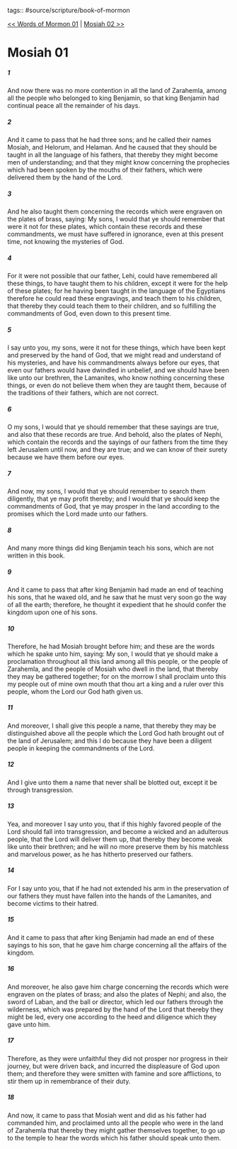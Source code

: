tags:: #source/scripture/book-of-mormon

[<< Words of Mormon 01](/Book_of_Mormon/07_Words_of_Mormon/Words_of_Mormon_01.md) | [Mosiah 02 >>](/Book_of_Mormon/08_Mosiah/Mosiah_02.md)

# Mosiah 01

##### 1

And now there was no more contention in all the land of Zarahemla, among all the people who belonged to king Benjamin, so that king Benjamin had continual peace all the remainder of his days.

##### 2

And it came to pass that he had three sons; and he called their names Mosiah, and Helorum, and Helaman. And he caused that they should be taught in all the language of his fathers, that thereby they might become men of understanding; and that they might know concerning the prophecies which had been spoken by the mouths of their fathers, which were delivered them by the hand of the Lord.

##### 3

And he also taught them concerning the records which were engraven on the plates of brass, saying: My sons, I would that ye should remember that were it not for these plates, which contain these records and these commandments, we must have suffered in ignorance, even at this present time, not knowing the mysteries of God.

##### 4

For it were not possible that our father, Lehi, could have remembered all these things, to have taught them to his children, except it were for the help of these plates; for he having been taught in the language of the Egyptians therefore he could read these engravings, and teach them to his children, that thereby they could teach them to their children, and so fulfilling the commandments of God, even down to this present time.

##### 5

I say unto you, my sons, were it not for these things, which have been kept and preserved by the hand of God, that we might read and understand of his mysteries, and have his commandments always before our eyes, that even our fathers would have dwindled in unbelief, and we should have been like unto our brethren, the Lamanites, who know nothing concerning these things, or even do not believe them when they are taught them, because of the traditions of their fathers, which are not correct.

##### 6

O my sons, I would that ye should remember that these sayings are true, and also that these records are true. And behold, also the plates of Nephi, which contain the records and the sayings of our fathers from the time they left Jerusalem until now, and they are true; and we can know of their surety because we have them before our eyes.

##### 7

And now, my sons, I would that ye should remember to search them diligently, that ye may profit thereby; and I would that ye should keep the commandments of God, that ye may prosper in the land according to the promises which the Lord made unto our fathers.

##### 8

And many more things did king Benjamin teach his sons, which are not written in this book.

##### 9

And it came to pass that after king Benjamin had made an end of teaching his sons, that he waxed old, and he saw that he must very soon go the way of all the earth; therefore, he thought it expedient that he should confer the kingdom upon one of his sons.

##### 10

Therefore, he had Mosiah brought before him; and these are the words which he spake unto him, saying: My son, I would that ye should make a proclamation throughout all this land among all this people, or the people of Zarahemla, and the people of Mosiah who dwell in the land, that thereby they may be gathered together; for on the morrow I shall proclaim unto this my people out of mine own mouth that thou art a king and a ruler over this people, whom the Lord our God hath given us.

##### 11

And moreover, I shall give this people a name, that thereby they may be distinguished above all the people which the Lord God hath brought out of the land of Jerusalem; and this I do because they have been a diligent people in keeping the commandments of the Lord.

##### 12

And I give unto them a name that never shall be blotted out, except it be through transgression.

##### 13

Yea, and moreover I say unto you, that if this highly favored people of the Lord should fall into transgression, and become a wicked and an adulterous people, that the Lord will deliver them up, that thereby they become weak like unto their brethren; and he will no more preserve them by his matchless and marvelous power, as he has hitherto preserved our fathers.

##### 14

For I say unto you, that if he had not extended his arm in the preservation of our fathers they must have fallen into the hands of the Lamanites, and become victims to their hatred.

##### 15

And it came to pass that after king Benjamin had made an end of these sayings to his son, that he gave him charge concerning all the affairs of the kingdom.

##### 16

And moreover, he also gave him charge concerning the records which were engraven on the plates of brass; and also the plates of Nephi; and also, the sword of Laban, and the ball or director, which led our fathers through the wilderness, which was prepared by the hand of the Lord that thereby they might be led, every one according to the heed and diligence which they gave unto him.

##### 17

Therefore, as they were unfaithful they did not prosper nor progress in their journey, but were driven back, and incurred the displeasure of God upon them; and therefore they were smitten with famine and sore afflictions, to stir them up in remembrance of their duty.

##### 18

And now, it came to pass that Mosiah went and did as his father had commanded him, and proclaimed unto all the people who were in the land of Zarahemla that thereby they might gather themselves together, to go up to the temple to hear the words which his father should speak unto them.
